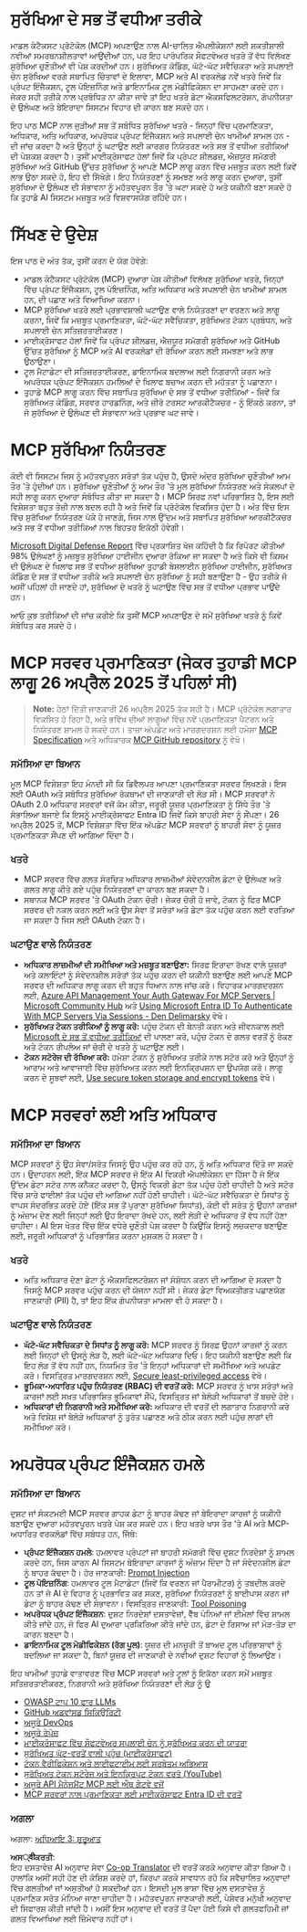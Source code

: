 <!--
CO_OP_TRANSLATOR_METADATA:
{
  "original_hash": "98be664d3b19a81ee24fa3f920233864",
  "translation_date": "2025-05-17T07:23:36+00:00",
  "source_file": "02-Security/readme.md",
  "language_code": "pa"
}
-->
# ਸੁਰੱਖਿਆ ਦੇ ਸਭ ਤੋਂ ਵਧੀਆ ਤਰੀਕੇ

ਮਾਡਲ ਕੰਟੈਕਸਟ ਪ੍ਰੋਟੋਕੋਲ (MCP) ਅਪਣਾਉਣ ਨਾਲ AI-ਚਾਲਿਤ ਐਪਲੀਕੇਸ਼ਨਾਂ ਲਈ ਸ਼ਕਤੀਸ਼ਾਲੀ ਨਵੀਆਂ ਸਮਰਥਨਸ਼ੀਲਤਾਵਾਂ ਆਉਂਦੀਆਂ ਹਨ, ਪਰ ਇਹ ਪਾਰੰਪਰਿਕ ਸੌਫਟਵੇਅਰ ਖਤਰੇ ਤੋਂ ਵੱਧ ਵਿਲੱਖਣ ਸੁਰੱਖਿਆ ਚੁਣੌਤੀਆਂ ਵੀ ਪੇਸ਼ ਕਰਦੀਆਂ ਹਨ। ਸੁਰੱਖਿਅਤ ਕੋਡਿੰਗ, ਘੱਟੋ-ਘੱਟ ਸਵੈਚਿਕਤਾ ਅਤੇ ਸਪਲਾਈ ਚੇਨ ਸੁਰੱਖਿਆ ਵਰਗੇ ਸਥਾਪਿਤ ਚਿੰਤਾਵਾਂ ਦੇ ਇਲਾਵਾ, MCP ਅਤੇ AI ਵਰਕਲੋਡ ਨਵੇਂ ਖਤਰੇ ਜਿਵੇਂ ਕਿ ਪ੍ਰੰਪਟ ਇੰਜੈਕਸ਼ਨ, ਟੂਲ ਪੋਇਜ਼ਨਿੰਗ ਅਤੇ ਡਾਇਨਾਮਿਕ ਟੂਲ ਮੋਡੀਫਿਕੇਸ਼ਨ ਦਾ ਸਾਹਮਣਾ ਕਰਦੇ ਹਨ। ਜੇਕਰ ਸਹੀ ਤਰੀਕੇ ਨਾਲ ਪ੍ਰਬੰਧਿਤ ਨਾ ਕੀਤਾ ਜਾਵੇ ਤਾਂ ਇਹ ਖਤਰੇ ਡੇਟਾ ਐਕਸਫਿਲਟਰੇਸ਼ਨ, ਗੋਪਨੀਯਤਾ ਦੇ ਉਲੰਘਣ ਅਤੇ ਬੇਇਰਾਦਾ ਸਿਸਟਮ ਵਿਹਾਰ ਦੀ ਕਾਰਨ ਬਣ ਸਕਦੇ ਹਨ।

ਇਹ ਪਾਠ MCP ਨਾਲ ਜੁੜੀਆਂ ਸਭ ਤੋਂ ਸਬੰਧਿਤ ਸੁਰੱਖਿਆ ਖਤਰੇ - ਜਿਨ੍ਹਾਂ ਵਿੱਚ ਪ੍ਰਮਾਣਿਕਤਾ, ਅਧਿਕਾਰ, ਅਤਿ ਅਧਿਕਾਰ, ਅਪਰੋਧਕ ਪ੍ਰੰਪਟ ਇੰਜੈਕਸ਼ਨ ਅਤੇ ਸਪਲਾਈ ਚੇਨ ਖਾਮੀਆਂ ਸ਼ਾਮਲ ਹਨ - ਦੀ ਜਾਂਚ ਕਰਦਾ ਹੈ ਅਤੇ ਉਨ੍ਹਾਂ ਨੂੰ ਘਟਾਉਣ ਲਈ ਕਾਰਗਰ ਨਿਯੰਤਰਣ ਅਤੇ ਸਭ ਤੋਂ ਵਧੀਆ ਤਰੀਕਿਆਂ ਦੀ ਪੇਸ਼ਕਸ਼ ਕਰਦਾ ਹੈ। ਤੁਸੀਂ ਮਾਈਕ੍ਰੋਸਾਫਟ ਹੱਲਾਂ ਜਿਵੇਂ ਕਿ ਪ੍ਰੰਪਟ ਸ਼ੀਲਡਜ਼, ਐਜ਼ਯੂਰ ਸਮੱਗਰੀ ਸੁਰੱਖਿਆ ਅਤੇ GitHub ਉੱਚਤ ਸੁਰੱਖਿਆ ਨੂੰ ਆਪਣੇ MCP ਲਾਗੂ ਕਰਨ ਵਿੱਚ ਮਜ਼ਬੂਤ ਕਰਨ ਲਈ ਕਿਵੇਂ ਲਾਭ ਉਠਾ ਸਕਦੇ ਹੋ, ਇਹ ਵੀ ਸਿੱਖੋਗੇ। ਇਹ ਨਿਯੰਤਰਣਾਂ ਨੂੰ ਸਮਝਣ ਅਤੇ ਲਾਗੂ ਕਰਨ ਦੁਆਰਾ, ਤੁਸੀਂ ਸੁਰੱਖਿਆ ਦੇ ਉਲੰਘਣ ਦੀ ਸੰਭਾਵਨਾ ਨੂੰ ਮਹੱਤਵਪੂਰਨ ਤੌਰ 'ਤੇ ਘਟਾ ਸਕਦੇ ਹੋ ਅਤੇ ਯਕੀਨੀ ਬਣਾ ਸਕਦੇ ਹੋ ਕਿ ਤੁਹਾਡੇ AI ਸਿਸਟਮ ਮਜ਼ਬੂਤ ਅਤੇ ਵਿਸ਼ਵਾਸਯੋਗ ਰਹਿੰਦੇ ਹਨ।

# ਸਿੱਖਣ ਦੇ ਉਦੇਸ਼

ਇਸ ਪਾਠ ਦੇ ਅੰਤ ਤੱਕ, ਤੁਸੀਂ ਕਰਨ ਦੇ ਯੋਗ ਹੋਵੋਗੇ:

- ਮਾਡਲ ਕੰਟੈਕਸਟ ਪ੍ਰੋਟੋਕੋਲ (MCP) ਦੁਆਰਾ ਪੇਸ਼ ਕੀਤੀਆਂ ਵਿਲੱਖਣ ਸੁਰੱਖਿਆ ਖਤਰੇ, ਜਿਨ੍ਹਾਂ ਵਿੱਚ ਪ੍ਰੰਪਟ ਇੰਜੈਕਸ਼ਨ, ਟੂਲ ਪੋਇਜ਼ਨਿੰਗ, ਅਤਿ ਅਧਿਕਾਰ ਅਤੇ ਸਪਲਾਈ ਚੇਨ ਖਾਮੀਆਂ ਸ਼ਾਮਲ ਹਨ, ਦੀ ਪਛਾਣ ਅਤੇ ਵਿਆਖਿਆ ਕਰਨਾ।
- MCP ਸੁਰੱਖਿਆ ਖਤਰੇ ਲਈ ਪ੍ਰਭਾਵਸ਼ਾਲੀ ਘਟਾਉਣ ਵਾਲੇ ਨਿਯੰਤਰਣਾਂ ਦਾ ਵਰਣਨ ਅਤੇ ਲਾਗੂ ਕਰਨਾ, ਜਿਵੇਂ ਕਿ ਮਜ਼ਬੂਤ ਪ੍ਰਮਾਣਿਕਤਾ, ਘੱਟੋ-ਘੱਟ ਸਵੈਚਿਕਤਾ, ਸੁਰੱਖਿਅਤ ਟੋਕਨ ਪ੍ਰਬੰਧਨ, ਅਤੇ ਸਪਲਾਈ ਚੇਨ ਸਤਿਜ਼ਰਤਾਈਕਰਣ।
- ਮਾਈਕ੍ਰੋਸਾਫਟ ਹੱਲਾਂ ਜਿਵੇਂ ਕਿ ਪ੍ਰੰਪਟ ਸ਼ੀਲਡਜ਼, ਐਜ਼ਯੂਰ ਸਮੱਗਰੀ ਸੁਰੱਖਿਆ ਅਤੇ GitHub ਉੱਚਤ ਸੁਰੱਖਿਆ ਨੂੰ MCP ਅਤੇ AI ਵਰਕਲੋਡਾਂ ਦੀ ਰੱਖਿਆ ਕਰਨ ਲਈ ਸਮਝਣਾ ਅਤੇ ਲਾਭ ਉਠਾਉਣਾ।
- ਟੂਲ ਮੈਟਾਡੇਟਾ ਦੀ ਸਤਿਜ਼ਰਤਾਈਕਰਣ, ਡਾਇਨਾਮਿਕ ਬਦਲਾਅ ਲਈ ਨਿਗਰਾਨੀ ਕਰਨ ਅਤੇ ਅਪਰੋਧਕ ਪ੍ਰੰਪਟ ਇੰਜੈਕਸ਼ਨ ਹਮਲਿਆਂ ਦੇ ਖਿਲਾਫ ਬਚਾਅ ਕਰਨ ਦੀ ਮਹੱਤਤਾ ਨੂੰ ਪਛਾਣਨਾ।
- ਤੁਹਾਡੇ MCP ਲਾਗੂ ਕਰਨ ਵਿੱਚ ਸਥਾਪਿਤ ਸੁਰੱਖਿਆ ਦੇ ਸਭ ਤੋਂ ਵਧੀਆ ਤਰੀਕਿਆਂ - ਜਿਵੇਂ ਕਿ ਸੁਰੱਖਿਅਤ ਕੋਡਿੰਗ, ਸਰਵਰ ਹਾਰਡਨਿੰਗ, ਅਤੇ ਜ਼ੀਰੋ ਟਰਸਟ ਆਰਕੀਟੈਕਚਰ - ਨੂੰ ਇੱਕਠੇ ਕਰਨਾ, ਤਾਂ ਜੋ ਸੁਰੱਖਿਆ ਦੇ ਉਲੰਘਣ ਦੀ ਸੰਭਾਵਨਾ ਅਤੇ ਪ੍ਰਭਾਵ ਘਟ ਜਾਵੇ।

# MCP ਸੁਰੱਖਿਆ ਨਿਯੰਤਰਣ

ਕੋਈ ਵੀ ਸਿਸਟਮ ਜਿਸ ਨੂੰ ਮਹੱਤਵਪੂਰਨ ਸਰੋਤਾਂ ਤੱਕ ਪਹੁੰਚ ਹੈ, ਉਸਦੇ ਅੰਦਰ ਸੁਰੱਖਿਆ ਚੁਣੌਤੀਆਂ ਆਮ ਤੌਰ 'ਤੇ ਹੁੰਦੀਆਂ ਹਨ। ਸੁਰੱਖਿਆ ਚੁਣੌਤੀਆਂ ਨੂੰ ਆਮ ਤੌਰ 'ਤੇ ਮੂਲ ਸੁਰੱਖਿਆ ਨਿਯੰਤਰਣ ਅਤੇ ਸੰਕਲਪਾਂ ਦੇ ਸਹੀ ਲਾਗੂ ਕਰਨ ਦੁਆਰਾ ਸੰਬੋਧਿਤ ਕੀਤਾ ਜਾ ਸਕਦਾ ਹੈ। MCP ਸਿਰਫ ਨਵਾਂ ਪਰਿਭਾਸ਼ਿਤ ਹੈ, ਇਸ ਲਈ ਵਿਸ਼ੇਸ਼ਤਾ ਬਹੁਤ ਤੇਜ਼ੀ ਨਾਲ ਬਦਲ ਰਹੀ ਹੈ ਅਤੇ ਜਿਵੇਂ ਕਿ ਪ੍ਰੋਟੋਕੋਲ ਵਿਕਸਿਤ ਹੁੰਦਾ ਹੈ। ਅੰਤ ਵਿੱਚ ਇਸ ਵਿੱਚ ਸੁਰੱਖਿਆ ਨਿਯੰਤਰਣ ਪੱਕੇ ਹੋ ਜਾਣਗੇ, ਜਿਸ ਨਾਲ ਉੱਦਮ ਅਤੇ ਸਥਾਪਿਤ ਸੁਰੱਖਿਆ ਆਰਕੀਟੈਕਚਰ ਅਤੇ ਸਭ ਤੋਂ ਵਧੀਆ ਤਰੀਕਿਆਂ ਨਾਲ ਬਿਹਤਰ ਇਕੱਠੀ ਹੋਵੇਗੀ।

[Microsoft Digital Defense Report](https://aka.ms/mddr) ਵਿੱਚ ਪ੍ਰਕਾਸ਼ਿਤ ਖੋਜ ਕਹਿੰਦੀ ਹੈ ਕਿ ਰਿਪੋਰਟ ਕੀਤੀਆਂ 98% ਉਲੰਘਣਾਂ ਨੂੰ ਮਜ਼ਬੂਤ ਸੁਰੱਖਿਆ ਹਾਈਜੀਨ ਦੁਆਰਾ ਰੋਕਿਆ ਜਾ ਸਕਦਾ ਹੈ ਅਤੇ ਕਿਸੇ ਵੀ ਕਿਸਮ ਦੀ ਉਲੰਘਣ ਦੇ ਖਿਲਾਫ ਸਭ ਤੋਂ ਵਧੀਆ ਸੁਰੱਖਿਆ ਤੁਹਾਡੀ ਬੇਸਲਾਈਨ ਸੁਰੱਖਿਆ ਹਾਈਜੀਨ, ਸੁਰੱਖਿਅਤ ਕੋਡਿੰਗ ਦੇ ਸਭ ਤੋਂ ਵਧੀਆ ਤਰੀਕੇ ਅਤੇ ਸਪਲਾਈ ਚੇਨ ਸੁਰੱਖਿਆ ਨੂੰ ਸਹੀ ਬਣਾਉਣਾ ਹੈ - ਉਹ ਤਰੀਕੇ ਜੋ ਅਸੀਂ ਪਹਿਲਾਂ ਹੀ ਜਾਣਦੇ ਹਾਂ, ਸੁਰੱਖਿਆ ਦੇ ਖਤਰੇ ਨੂੰ ਘਟਾਉਣ ਵਿੱਚ ਸਭ ਤੋਂ ਵਧੀਆ ਪ੍ਰਭਾਵ ਪਾਉਂਦੇ ਹਨ।

ਆਓ ਕੁਝ ਤਰੀਕਿਆਂ ਦੀ ਜਾਂਚ ਕਰੀਏ ਕਿ ਤੁਸੀਂ MCP ਅਪਣਾਉਣ ਦੇ ਸਮੇਂ ਸੁਰੱਖਿਆ ਖਤਰੇ ਨੂੰ ਕਿਵੇਂ ਸੰਬੋਧਿਤ ਕਰ ਸਕਦੇ ਹੋ।

# MCP ਸਰਵਰ ਪ੍ਰਮਾਣਿਕਤਾ (ਜੇਕਰ ਤੁਹਾਡੀ MCP ਲਾਗੂ 26 ਅਪ੍ਰੈਲ 2025 ਤੋਂ ਪਹਿਲਾਂ ਸੀ)

> **Note:** ਹੇਠਾਂ ਦਿੱਤੀ ਜਾਣਕਾਰੀ 26 ਅਪ੍ਰੈਲ 2025 ਤੱਕ ਸਹੀ ਹੈ। MCP ਪ੍ਰੋਟੋਕੋਲ ਲਗਾਤਾਰ ਵਿਕਸਿਤ ਹੋ ਰਿਹਾ ਹੈ, ਅਤੇ ਭਵਿੱਖ ਦੀਆਂ ਲਾਗੂਆਂ ਵਿੱਚ ਨਵੇਂ ਪ੍ਰਮਾਣਿਕਤਾ ਪੈਟਰਨ ਅਤੇ ਨਿਯੰਤਰਣ ਸ਼ਾਮਲ ਹੋ ਸਕਦੇ ਹਨ। ਤਾਜ਼ਾ ਅੱਪਡੇਟ ਅਤੇ ਮਾਰਗਦਰਸ਼ਨ ਲਈ ਹਮੇਸ਼ਾ [MCP Specification](https://spec.modelcontextprotocol.io/) ਅਤੇ ਅਧਿਕਾਰਕ [MCP GitHub repository](https://github.com/modelcontextprotocol) ਨੂੰ ਵੇਖੋ।

### ਸਮੱਸਿਆ ਦਾ ਬਿਆਨ
ਮੂਲ MCP ਵਿਸ਼ੇਸ਼ਤਾ ਇਹ ਮੰਨਦੀ ਸੀ ਕਿ ਡਿਵੈਲਪਰ ਆਪਣਾ ਪ੍ਰਮਾਣਿਕਤਾ ਸਰਵਰ ਲਿਖਣਗੇ। ਇਸ ਲਈ OAuth ਅਤੇ ਸਬੰਧਿਤ ਸੁਰੱਖਿਆ ਰੋਕਥਾਮਾਂ ਦੀ ਜਾਣਕਾਰੀ ਦੀ ਲੋੜ ਸੀ। MCP ਸਰਵਰਾਂ ਨੇ OAuth 2.0 ਅਧਿਕਾਰ ਸਰਵਰਾਂ ਵਜੋਂ ਕੰਮ ਕੀਤਾ, ਜਰੂਰੀ ਯੂਜ਼ਰ ਪ੍ਰਮਾਣਿਕਤਾ ਨੂੰ ਸਿੱਧੇ ਤੌਰ 'ਤੇ ਸੰਭਾਲਿਆ ਬਜਾਏ ਕਿ ਇਸਨੂੰ ਮਾਈਕ੍ਰੋਸਾਫਟ Entra ID ਜਿਵੇਂ ਕਿਸੇ ਬਾਹਰੀ ਸੇਵਾ ਨੂੰ ਸੌਂਪਣਾ। 26 ਅਪ੍ਰੈਲ 2025 ਤੋਂ, MCP ਵਿਸ਼ੇਸ਼ਤਾ ਵਿੱਚ ਇੱਕ ਅੱਪਡੇਟ MCP ਸਰਵਰਾਂ ਨੂੰ ਬਾਹਰੀ ਸੇਵਾ ਨੂੰ ਯੂਜ਼ਰ ਪ੍ਰਮਾਣਿਕਤਾ ਸੌਂਪਣ ਦੀ ਆਗਿਆ ਦਿੰਦਾ ਹੈ।

### ਖਤਰੇ
- MCP ਸਰਵਰ ਵਿੱਚ ਗਲਤ ਸੰਰਚਿਤ ਅਧਿਕਾਰ ਲਾਜ਼ਮੀਆਂ ਸੰਵੇਦਨਸ਼ੀਲ ਡੇਟਾ ਦੇ ਉਲੰਘਣ ਅਤੇ ਗਲਤ ਲਾਗੂ ਕੀਤੇ ਗਏ ਪਹੁੰਚ ਨਿਯੰਤਰਣਾਂ ਦਾ ਕਾਰਨ ਬਣ ਸਕਦਾ ਹੈ।
- ਸਥਾਨਕ MCP ਸਰਵਰ 'ਤੇ OAuth ਟੋਕਨ ਚੋਰੀ। ਜੇਕਰ ਚੋਰੀ ਹੋ ਜਾਵੇ, ਟੋਕਨ ਨੂੰ ਫਿਰ MCP ਸਰਵਰ ਦੀ ਨਕਲ ਕਰਨ ਲਈ ਅਤੇ ਉਸ ਸੇਵਾ ਤੋਂ ਸਰੋਤਾਂ ਅਤੇ ਡੇਟਾ ਤੱਕ ਪਹੁੰਚ ਕਰਨ ਲਈ ਵਰਤਿਆ ਜਾ ਸਕਦਾ ਹੈ ਜਿਸ ਲਈ OAuth ਟੋਕਨ ਹੈ।

### ਘਟਾਉਣ ਵਾਲੇ ਨਿਯੰਤਰਣ
- **ਅਧਿਕਾਰ ਲਾਜ਼ਮੀਆਂ ਦੀ ਸਮੀਖਿਆ ਅਤੇ ਮਜ਼ਬੂਤ ਬਣਾਉਣਾ:** ਸਿਰਫ ਇਰਾਦਾ ਰੱਖਣ ਵਾਲੇ ਯੂਜ਼ਰਾਂ ਅਤੇ ਕਲਾਇੰਟਾਂ ਨੂੰ ਸੰਵੇਦਨਸ਼ੀਲ ਸਰੋਤਾਂ ਤੱਕ ਪਹੁੰਚ ਕਰਨ ਦੀ ਯਕੀਨੀ ਬਣਾਉਣ ਲਈ ਆਪਣੇ MCP ਸਰਵਰ ਦੀ ਅਧਿਕਾਰ ਲਾਗੂ ਕਰਨ ਦੀ ਬਹੁਤ ਧਿਆਨ ਨਾਲ ਜਾਂਚ ਕਰੋ। ਵਿਹਾਰਕ ਮਾਰਗਦਰਸ਼ਨ ਲਈ, [Azure API Management Your Auth Gateway For MCP Servers | Microsoft Community Hub](https://techcommunity.microsoft.com/blog/integrationsonazureblog/azure-api-management-your-auth-gateway-for-mcp-servers/4402690) ਅਤੇ [Using Microsoft Entra ID To Authenticate With MCP Servers Via Sessions - Den Delimarsky](https://den.dev/blog/mcp-server-auth-entra-id-session/) ਵੇਖੋ।
- **ਸੁਰੱਖਿਅਤ ਟੋਕਨ ਤਰੀਕਿਆਂ ਨੂੰ ਲਾਗੂ ਕਰੋ:** ਪਹੁੰਚ ਟੋਕਨ ਦੀ ਬੇਨਤੀ ਕਰਨ ਅਤੇ ਜੀਵਨਕਾਲ ਲਈ [Microsoft ਦੇ ਸਭ ਤੋਂ ਵਧੀਆ ਤਰੀਕਿਆਂ](https://learn.microsoft.com/en-us/entra/identity-platform/access-tokens) ਦੀ ਪਾਲਣਾ ਕਰੋ, ਪਹੁੰਚ ਟੋਕਨ ਦੇ ਗਲਤ ਵਰਤੋਂ ਨੂੰ ਰੋਕਣ ਅਤੇ ਟੋਕਨ ਰੀਪਲੇਅ ਜਾਂ ਚੋਰੀ ਦੇ ਖਤਰੇ ਨੂੰ ਘਟਾਉਣ ਲਈ।
- **ਟੋਕਨ ਸਟੋਰੇਜ ਦੀ ਰੱਖਿਆ ਕਰੋ:** ਹਮੇਸ਼ਾ ਟੋਕਨ ਨੂੰ ਸੁਰੱਖਿਅਤ ਤਰੀਕੇ ਨਾਲ ਸਟੋਰ ਕਰੋ ਅਤੇ ਉਨ੍ਹਾਂ ਨੂੰ ਆਰਾਮ ਅਤੇ ਆਵਾਜਾਈ ਵਿੱਚ ਸੁਰੱਖਿਅਤ ਕਰਨ ਲਈ ਇਨਕ੍ਰਿਪਸ਼ਨ ਦਾ ਉਪਯੋਗ ਕਰੋ। ਲਾਗੂ ਕਰਨ ਦੇ ਸੂਝਵਾਂ ਲਈ, [Use secure token storage and encrypt tokens](https://youtu.be/uRdX37EcCwg?si=6fSChs1G4glwXRy2) ਵੇਖੋ।

# MCP ਸਰਵਰਾਂ ਲਈ ਅਤਿ ਅਧਿਕਾਰ

### ਸਮੱਸਿਆ ਦਾ ਬਿਆਨ
MCP ਸਰਵਰਾਂ ਨੂੰ ਉਹ ਸੇਵਾ/ਸਰੋਤ ਜਿਸਨੂੰ ਉਹ ਪਹੁੰਚ ਕਰ ਰਹੇ ਹਨ, ਨੂੰ ਅਤਿ ਅਧਿਕਾਰ ਦਿੱਤੇ ਜਾ ਸਕਦੇ ਹਨ। ਉਦਾਹਰਨ ਲਈ, ਇੱਕ MCP ਸਰਵਰ ਜੋ ਇੱਕ AI ਵਿਕਰੀ ਐਪਲੀਕੇਸ਼ਨ ਦਾ ਹਿੱਸਾ ਹੈ ਜੋ ਇੱਕ ਉੱਦਮ ਡੇਟਾ ਸਟੋਰ ਨਾਲ ਕਨੈਕਟ ਕਰਦਾ ਹੈ, ਉਸਨੂੰ ਵਿਕਰੀ ਡੇਟਾ ਤੱਕ ਪਹੁੰਚ ਹੋਣੀ ਚਾਹੀਦੀ ਹੈ ਅਤੇ ਸਟੋਰ ਵਿੱਚ ਸਾਰੇ ਫਾਈਲਾਂ ਤੱਕ ਪਹੁੰਚ ਦੀ ਆਗਿਆ ਨਹੀਂ ਹੋਣੀ ਚਾਹੀਦੀ। ਘੱਟੋ-ਘੱਟ ਸਵੈਚਿਕਤਾ ਦੇ ਸਿਧਾਂਤ ਨੂੰ ਵਾਪਸ ਸੰਦਰਭਿਤ ਕਰਦੇ ਹੋਏ (ਇੱਕ ਸਭ ਤੋਂ ਪੁਰਾਣਾ ਸੁਰੱਖਿਆ ਸਿਧਾਂਤ), ਕੋਈ ਵੀ ਸਰੋਤ ਨੂੰ ਉਹਨਾਂ ਕਾਰਜਾਂ ਨੂੰ ਅੰਜ਼ਾਮ ਦੇਣ ਲਈ ਜਿਨ੍ਹਾਂ ਲਈ ਉਹ ਇਰਾਦਾ ਰੱਖਦੇ ਹਨ, ਲਈ ਲੋੜੀ ਦੇ ਅਧਿਕਾਰ ਤੋਂ ਵੱਧ ਨਹੀਂ ਹੋਣਾ ਚਾਹੀਦਾ। AI ਇਸ ਖੇਤਰ ਵਿੱਚ ਇੱਕ ਵਧੇਰੇ ਚੁਣੌਤੀ ਪੇਸ਼ ਕਰਦਾ ਹੈ ਕਿਉਂਕਿ ਇਸਨੂੰ ਲਚਕਦਾਰ ਬਣਾਉਣ ਲਈ, ਜਰੂਰੀ ਅਧਿਕਾਰਾਂ ਨੂੰ ਪਰਿਭਾਸ਼ਿਤ ਕਰਨਾ ਮੁਸ਼ਕਲ ਹੋ ਸਕਦਾ ਹੈ।

### ਖਤਰੇ 
- ਅਤਿ ਅਧਿਕਾਰ ਦੇਣਾ ਡੇਟਾ ਨੂੰ ਐਕਸਫਿਲਟਰੇਸ਼ਨ ਜਾਂ ਸੰਸ਼ੋਧਨ ਕਰਨ ਦੀ ਆਗਿਆ ਦੇ ਸਕਦਾ ਹੈ ਜਿਸਨੂੰ MCP ਸਰਵਰ ਪਹੁੰਚ ਕਰਨ ਦੀ ਯੋਜਨਾ ਨਹੀਂ ਸੀ। ਜੇਕਰ ਡੇਟਾ ਵਿਅਕਤੀਗਤ ਪਛਾਣਯੋਗ ਜਾਣਕਾਰੀ (PII) ਹੈ, ਤਾਂ ਇਹ ਇੱਕ ਗੋਪਨੀਯਤਾ ਮਾਮਲਾ ਵੀ ਹੋ ਸਕਦਾ ਹੈ।

### ਘਟਾਉਣ ਵਾਲੇ ਨਿਯੰਤਰਣ
- **ਘੱਟੋ-ਘੱਟ ਸਵੈਚਿਕਤਾ ਦੇ ਸਿਧਾਂਤ ਨੂੰ ਲਾਗੂ ਕਰੋ:** MCP ਸਰਵਰ ਨੂੰ ਸਿਰਫ਼ ਉਹਨਾਂ ਕਾਰਜਾਂ ਨੂੰ ਕਰਨ ਲਈ ਜਿਨ੍ਹਾਂ ਦੀ ਉਸਨੂੰ ਲੋੜ ਹੈ, ਲਈ ਘੱਟੋ-ਘੱਟ ਅਧਿਕਾਰ ਦਿਓ। ਇਹ ਯਕੀਨੀ ਬਣਾਉਣ ਲਈ ਕਿ ਇਹ ਲੋੜ ਤੋਂ ਵੱਧ ਨਹੀਂ ਹਨ, ਨਿਯਮਿਤ ਤੌਰ 'ਤੇ ਇਨ੍ਹਾਂ ਅਧਿਕਾਰਾਂ ਦੀ ਸਮੀਖਿਆ ਅਤੇ ਅਪਡੇਟ ਕਰੋ। ਵਿਸਤ੍ਰਿਤ ਮਾਰਗਦਰਸ਼ਨ ਲਈ, [Secure least-privileged access](https://learn.microsoft.com/entra/identity-platform/secure-least-privileged-access) ਵੇਖੋ।
- **ਭੂਮਿਕਾ-ਅਧਾਰਿਤ ਪਹੁੰਚ ਨਿਯੰਤਰਣ (RBAC) ਦੀ ਵਰਤੋਂ ਕਰੋ:** MCP ਸਰਵਰ ਨੂੰ ਖਾਸ ਸਰੋਤਾਂ ਅਤੇ ਕਾਰਜਾਂ ਲਈ ਸਖ਼ਤ ਪਰਿਭਾਸ਼ਿਤ ਭੂਮਿਕਾਵਾਂ ਸੌਂਪੋ, ਵਿਸਤ੍ਰਿਤ ਜਾਂ ਬੇਲੋੜੀ ਅਧਿਕਾਰਾਂ ਤੋਂ ਬਚਦੇ ਹੋਏ।
- **ਅਧਿਕਾਰਾਂ ਦੀ ਨਿਗਰਾਨੀ ਅਤੇ ਸਮੀਖਿਆ ਕਰੋ:** ਅਧਿਕਾਰ ਦੀ ਵਰਤੋਂ ਦੀ ਲਗਾਤਾਰ ਨਿਗਰਾਨੀ ਕਰੋ ਅਤੇ ਵਿਸ਼ੇਸ਼ ਜਾਂ ਬੇਲੋੜੇ ਅਧਿਕਾਰਾਂ ਨੂੰ ਤੁਰੰਤ ਪਛਾਣਣ ਅਤੇ ਠੀਕ ਕਰਨ ਲਈ ਪਹੁੰਚ ਲਾਗਾਂ ਦੀ ਸਮੀਖਿਆ ਕਰੋ।

# ਅਪਰੋਧਕ ਪ੍ਰੰਪਟ ਇੰਜੈਕਸ਼ਨ ਹਮਲੇ

### ਸਮੱਸਿਆ ਦਾ ਬਿਆਨ

ਦੁਸ਼ਟ ਜਾਂ ਸੰਕਟਮਈ MCP ਸਰਵਰ ਗਾਹਕ ਡੇਟਾ ਨੂੰ ਬਾਹਰ ਕੱਢਣ ਜਾਂ ਬੇਇਰਾਦਾ ਕਾਰਜਾਂ ਨੂੰ ਯਕੀਨੀ ਬਣਾਉਣ ਦੁਆਰਾ ਮਹੱਤਵਪੂਰਨ ਖਤਰੇ ਪੇਸ਼ ਕਰ ਸਕਦੇ ਹਨ। ਇਹ ਖਤਰੇ ਖਾਸ ਤੌਰ 'ਤੇ AI ਅਤੇ MCP-ਅਧਾਰਿਤ ਵਰਕਲੋਡਾਂ ਵਿੱਚ ਸਬੰਧਤ ਹਨ, ਜਿੱਥੇ:

- **ਪ੍ਰੰਪਟ ਇੰਜੈਕਸ਼ਨ ਹਮਲੇ**: ਹਮਲਾਵਰ ਪ੍ਰੰਪਟਾਂ ਜਾਂ ਬਾਹਰੀ ਸਮੱਗਰੀ ਵਿੱਚ ਦੁਸ਼ਟ ਨਿਰਦੇਸ਼ਾਂ ਨੂੰ ਸ਼ਾਮਲ ਕਰਦੇ ਹਨ, ਜਿਸ ਕਾਰਨ AI ਸਿਸਟਮ ਬੇਇਰਾਦਾ ਕਾਰਜਾਂ ਨੂੰ ਅੰਜ਼ਾਮ ਦਿੰਦਾ ਹੈ ਜਾਂ ਸੰਵੇਦਨਸ਼ੀਲ ਡੇਟਾ ਨੂੰ ਬਾਹਰ ਕੱਢਦਾ ਹੈ। ਹੋਰ ਜਾਣਕਾਰੀ: [Prompt Injection](https://simonwillison.net/2025/Apr/9/mcp-prompt-injection/)
- **ਟੂਲ ਪੋਇਜ਼ਨਿੰਗ**: ਹਮਲਾਵਰ ਟੂਲ ਮੈਟਾਡੇਟਾ (ਜਿਵੇਂ ਕਿ ਵਰਣਨ ਜਾਂ ਪੈਰਾਮੀਟਰ) ਨੂੰ ਤਬਦੀਲ ਕਰਦੇ ਹਨ ਤਾਂ ਜੋ AI ਦੇ ਵਿਹਾਰ ਨੂੰ ਪ੍ਰਭਾਵਿਤ ਕਰ ਸਕਣ, ਸੁਰੱਖਿਆ ਨਿਯੰਤਰਣਾਂ ਨੂੰ ਬਾਈਪਾਸ ਕਰਨ ਜਾਂ ਡੇਟਾ ਨੂੰ ਬਾਹਰ ਕੱਢਣ ਦੀ ਸੰਭਾਵਨਾ। ਵਿਸਤ੍ਰਿਤ ਜਾਣਕਾਰੀ: [Tool Poisoning](https://invariantlabs.ai/blog/mcp-security-notification-tool-poisoning-attacks)
- **ਅਪਰੋਧਕ ਪ੍ਰੰਪਟ ਇੰਜੈਕਸ਼ਨ**: ਦੁਸ਼ਟ ਨਿਰਦੇਸ਼ਾਂ ਦਸਤਾਵੇਜ਼ਾਂ, ਵੈੱਬ ਪੰਨਿਆਂ ਜਾਂ ਈਮੇਲਾਂ ਵਿੱਚ ਸ਼ਾਮਲ ਕੀਤੇ ਜਾਂਦੇ ਹਨ, ਜੋ ਫਿਰ AI ਦੁਆਰਾ ਪ੍ਰਕਿਰਿਆ ਕੀਤੇ ਜਾਂਦੇ ਹਨ, ਡੇਟਾ ਦੇ ਰਿਸਾਅ ਜਾਂ ਮੋੜ-ਤੋੜ ਦਾ ਕਾਰਨ ਬਣਦਾ ਹੈ।
- **ਡਾਇਨਾਮਿਕ ਟੂਲ ਮੋਡੀਫਿਕੇਸ਼ਨ (ਰੱਗ ਪੂਲ)**: ਯੂਜ਼ਰ ਦੀ ਮਨਜ਼ੂਰੀ ਤੋਂ ਬਾਅਦ ਟੂਲ ਪਰਿਭਾਸ਼ਾਵਾਂ ਨੂੰ ਬਦਲਿਆ ਜਾ ਸਕਦਾ ਹੈ, ਬਿਨਾਂ ਯੂਜ਼ਰ ਦੀ ਜਾਣਕਾਰੀ ਦੇ ਨਵੀਆਂ ਦੁਸ਼ਟ ਵਿਹਾਰਾਂ ਨੂੰ ਲਿਆਉਣ।

ਇਹ ਖਾਮੀਆਂ ਤੁਹਾਡੇ ਵਾਤਾਵਰਣ ਵਿੱਚ MCP ਸਰਵਰਾਂ ਅਤੇ ਟੂਲਾਂ ਨੂੰ ਇਕੱਠਾ ਕਰਨ ਸਮੇਂ ਮਜ਼ਬੂਤ ਸਤਿਜ਼ਰਤਾਈਕਰਣ, ਨਿਗਰਾਨੀ ਅਤੇ ਸੁਰੱਖਿਆ ਨਿਯੰਤਰਣਾਂ ਦੀ ਲੋੜ ਨੂੰ ਉ
- [OWASP ਟਾਪ 10 ਫਾਰ LLMs](https://genai.owasp.org/download/43299/?tmstv=1731900559)
- [GitHub ਅਡਵਾਂਸਡ ਸਿਕਿਉਰਿਟੀ](https://github.com/security/advanced-security)
- [ਅਜੂਰੇ DevOps](https://azure.microsoft.com/products/devops)
- [ਅਜੂਰੇ ਰੇਪੋਜ਼](https://azure.microsoft.com/products/devops/repos/)
- [ਮਾਈਕਰੋਸਾਫਟ ਵਿੱਚ ਸੌਫਟਵੇਅਰ ਸਪਲਾਈ ਚੇਨ ਨੂੰ ਸੁਰੱਖਿਅਤ ਕਰਨ ਦੀ ਯਾਤਰਾ](https://devblogs.microsoft.com/engineering-at-microsoft/the-journey-to-secure-the-software-supply-chain-at-microsoft/)
- [ਸੁਰੱਖਿਅਤ ਘੱਟ-ਵਰਤੋਂ ਵਾਲੀ ਪਹੁੰਚ (ਮਾਈਕਰੋਸਾਫਟ)](https://learn.microsoft.com/entra/identity-platform/secure-least-privileged-access)
- [ਟੋਕਨ ਵੈਰੀਫਿਕੇਸ਼ਨ ਅਤੇ ਲਾਈਫਟਾਈਮ ਲਈ ਸਰਬੋਤਮ ਅਭਿਆਸ](https://learn.microsoft.com/entra/identity-platform/access-tokens)
- [ਸੁਰੱਖਿਅਤ ਟੋਕਨ ਸਟੋਰੇਜ ਅਤੇ ਇਨਕ੍ਰਿਪਟ ਟੋਕਨ ਵਰਤੋ (YouTube)](https://youtu.be/uRdX37EcCwg?si=6fSChs1G4glwXRy2)
- [ਅਜੂਰੇ API ਮੈਨੇਜਮੈਂਟ MCP ਲਈ ਔਥ ਗੇਟਵੇ ਵਜੋਂ](https://techcommunity.microsoft.com/blog/integrationsonazureblog/azure-api-management-your-auth-gateway-for-mcp-servers/4402690)
- [MCP ਸਰਵਰਾਂ ਨਾਲ ਪ੍ਰਮਾਣਿਕਤਾ ਲਈ ਮਾਈਕਰੋਸਾਫਟ Entra ID ਦੀ ਵਰਤੋਂ](https://den.dev/blog/mcp-server-auth-entra-id-session/)

### ਅਗਲਾ

ਅਗਲਾ: [ਅਧਿਆਇ 3: ਸ਼ੁਰੂਆਤ](/03-GettingStarted/README.md)

**ਅਸ्वीਕਰਤੀ**:  
ਇਹ ਦਸਤਾਵੇਜ਼ AI ਅਨੁਵਾਦ ਸੇਵਾ [Co-op Translator](https://github.com/Azure/co-op-translator) ਦੀ ਵਰਤੋਂ ਕਰਕੇ ਅਨੁਵਾਦ ਕੀਤਾ ਗਿਆ ਹੈ। ਹਾਲਾਂਕਿ ਅਸੀਂ ਸਹੀ ਹੋਣ ਦੀ ਕੋਸ਼ਿਸ਼ ਕਰਦੇ ਹਾਂ, ਕਿਰਪਾ ਕਰਕੇ ਸਾਵਧਾਨ ਰਹੋ ਕਿ ਸਵੈਚਾਲਿਤ ਅਨੁਵਾਦਾਂ ਵਿੱਚ ਗਲਤੀਆਂ ਜਾਂ ਅਸੁਤੀਆਂ ਹੋ ਸਕਦੀਆਂ ਹਨ। ਇਸਦੀ ਮੂਲ ਭਾਸ਼ਾ ਵਿੱਚ ਮੂਲ ਦਸਤਾਵੇਜ਼ ਨੂੰ ਪ੍ਰਮਾਣਿਕ ਸਰੋਤ ਮੰਨਿਆ ਜਾਣਾ ਚਾਹੀਦਾ ਹੈ। ਮਹੱਤਵਪੂਰਨ ਜਾਣਕਾਰੀ ਲਈ, ਪੇਸ਼ੇਵਰ ਮਨੁੱਖੀ ਅਨੁਵਾਦ ਦੀ ਸਿਫਾਰਸ਼ ਕੀਤੀ ਜਾਂਦੀ ਹੈ। ਅਸੀਂ ਇਸ ਅਨੁਵਾਦ ਦੀ ਵਰਤੋਂ ਤੋਂ ਪੈਦਾ ਹੋਈ ਕਿਸੇ ਵੀ ਗਲਤਫਹਿਮੀ ਜਾਂ ਗਲਤ ਵਿਆਖਿਆ ਲਈ ਜ਼ਿੰਮੇਵਾਰ ਨਹੀਂ ਹਾਂ।